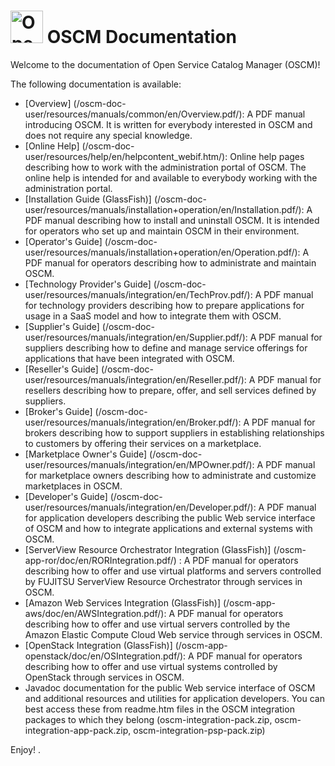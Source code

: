 <p align="center"><h1><img height="52" src="https://avatars0.githubusercontent.com/u/14330878" alt="Open Service Catalog Manager"/>&nbsp;OSCM Documentation</h1></p> 

Welcome to the documentation of Open Service Catalog Manager (OSCM)!

The following documentation is available:

* [Overview] (/oscm-doc-user/resources/manuals/common/en/Overview.pdf/): A PDF manual introducing OSCM. It is written for everybody interested in OSCM and does not require any special knowledge.
* [Online Help] (/oscm-doc-user/resources/help/en/helpcontent_webif.htm/): Online help pages describing how to work with the administration portal of OSCM. The online help is intended for and available to everybody working with the administration portal.
* [Installation Guide (GlassFish)] (/oscm-doc-user/resources/manuals/installation+operation/en/Installation.pdf/): A PDF manual describing how to install and uninstall OSCM. It is intended for operators who set up and maintain OSCM in their environment.
* [Operator's Guide] (/oscm-doc-user/resources/manuals/installation+operation/en/Operation.pdf/): A PDF manual for operators describing how to administrate and maintain OSCM.
* [Technology Provider's Guide] (/oscm-doc-user/resources/manuals/integration/en/TechProv.pdf/): A PDF manual for technology providers describing how to prepare applications for usage in a SaaS model and how to integrate them with OSCM.
* [Supplier's Guide] (/oscm-doc-user/resources/manuals/integration/en/Supplier.pdf/): A PDF manual for suppliers describing how to define and manage service offerings for applications that have been integrated with OSCM.
* [Reseller's Guide] (/oscm-doc-user/resources/manuals/integration/en/Reseller.pdf/): A PDF manual for resellers describing how to prepare, offer, and sell services defined by suppliers.
* [Broker's Guide] (/oscm-doc-user/resources/manuals/integration/en/Broker.pdf/): A PDF manual for brokers describing how to support suppliers in establishing relationships to customers by offering their services on a marketplace.
* [Marketplace Owner's Guide] (/oscm-doc-user/resources/manuals/integration/en/MPOwner.pdf/): A PDF manual for marketplace owners describing how to administrate and customize marketplaces in OSCM.
* [Developer's Guide] (/oscm-doc-user/resources/manuals/integration/en/Developer.pdf/): A PDF manual for application developers describing the public Web service
interface of OSCM and how to integrate applications and external systems with OSCM.
* [ServerView Resource Orchestrator Integration (GlassFish)] (/oscm-app-ror/doc/en/RORIntegration.pdf/) : A PDF manual for operators describing how to offer and use virtual platforms and servers controlled by FUJITSU ServerView Resource Orchestrator through services in OSCM.
* [Amazon Web Services Integration (GlassFish)] (/oscm-app-aws/doc/en/AWSIntegration.pdf/): A PDF manual for operators describing how to offer and use virtual servers controlled by the Amazon Elastic Compute Cloud Web service
through services in OSCM.
* [OpenStack Integration (GlassFish)] (/oscm-app-openstack/doc/en/OSIntegration.pdf/): A PDF manual for operators describing how to offer and use virtual systems controlled by OpenStack through services in OSCM.
* Javadoc documentation for the public Web service interface of OSCM and additional resources
and utilities for application developers. You can best access these from readme.htm files in the OSCM integration packages to which they belong (oscm-integration-pack.zip, oscm-integration-app-pack.zip, oscm-integration-psp-pack.zip)

Enjoy!
.
